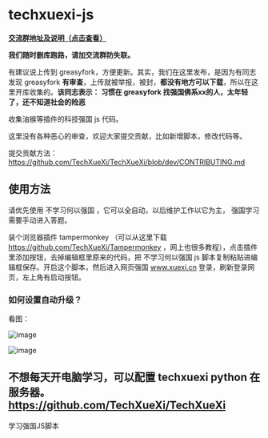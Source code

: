 # techxuexi-js

**[交流群地址及说明（点击查看）](https://github.com/TechXueXi/TechXueXi/issues/14)**

**我们随时删库跑路，请加交流群防失联。**

有建议说上传到 greasyfork，方便更新。其实，我们在这里发布，是因为有同志发现 greasyfork **有审查**，上传就被举报，被封，**都没有地方可以下载**，所以在这里开库收集的。**该同志表示： 习惯在 greasyfork 找强国佛系xx的人，太年轻了，还不知道社会的险恶**

收集油猴等插件的科技强国 js 代码。

这里没有各种恶心的审查，欢迎大家提交贡献，比如新增脚本，修改代码等。

提交贡献方法： https://github.com/TechXueXi/TechXueXi/blob/dev/CONTRIBUTING.md

## 使用方法

请优先使用 不学习何以强国 ，它可以全自动，以后维护工作以它为主， 强国学习 需要手动进入答题。

装个浏览器插件 tampermonkey （可以从这里下载 https://github.com/TechXueXi/Tampermonkey ，网上也很多教程），点击插件里添加按钮，去掉编辑框里原来的代码，把 不学习何以强国 js 脚本复制粘贴进编辑框保存。开启这个脚本，然后进入网页强国 www.xuexi.cn 登录，刷新登录网页，左上角有启动按钮。

### 如何设置自动升级？

看图：

![image](https://user-images.githubusercontent.com/86897692/149704031-d69cc183-ff29-40a0-94d4-a74f1d2a0edc.png)

![image](https://user-images.githubusercontent.com/86897692/149704044-2fb0c908-c312-42a1-9b14-1a71411b54fe.png)


## 不想每天开电脑学习，可以配置 techxuexi python 在服务器。  https://github.com/TechXueXi/TechXueXi


学习强国JS脚本